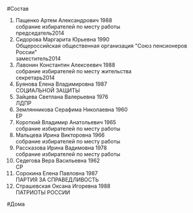 #Состав  
1. Пащенко Артем Александрович 1988  
    собрание избирателей по месту работы  
    председатель2014  
2. Сидорова Маргарита Юрьевна 1990  
    Общероссийская общественная организация "Союз пенсионеров России"  
    заместитель2014  
3. Лавонин Константин Алексеевич 1988  
    собрание избирателей по месту жительства  
    секретарь2014  
4. Буянова Елена Владимировна 1987  
    СОЦИАЛЬНОЙ ЗАЩИТЫ  
5. Зайцева Светлана Валерьевна 1976  
    ЛДПР  
6. Землянникова Серафима Николаевна 1960  
    ЕР  
7. Короткий Владимир Анатольевич 1965  
    собрание избирателей по месту работы  
8. Мальцева Ирина Викторовна 1966  
    собрание избирателей по месту работы  
9. Рассказова Ирина Вадимовна 1978  
    собрание избирателей по месту работы  
10. Седегова Вера Васильевна 1962  
    СР  
11. Сорокина Елена Павловна 1987  
    ПАРТИЯ ЗА СПРАВЕДЛИВОСТЬ  
12. Страшевская Оксана Игоревна 1988  
    ПАТРИОТЫ РОССИИ  
  
#Дома  
